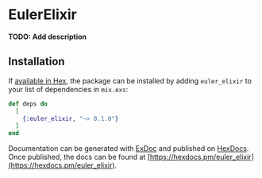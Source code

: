 # EulerElixir

**TODO: Add description**

## Installation

If [available in Hex](https://hex.pm/docs/publish), the package can be installed
by adding `euler_elixir` to your list of dependencies in `mix.exs`:

```elixir
def deps do
  [
    {:euler_elixir, "~> 0.1.0"}
  ]
end
```

Documentation can be generated with [ExDoc](https://github.com/elixir-lang/ex_doc)
and published on [HexDocs](https://hexdocs.pm). Once published, the docs can
be found at [https://hexdocs.pm/euler_elixir](https://hexdocs.pm/euler_elixir).

